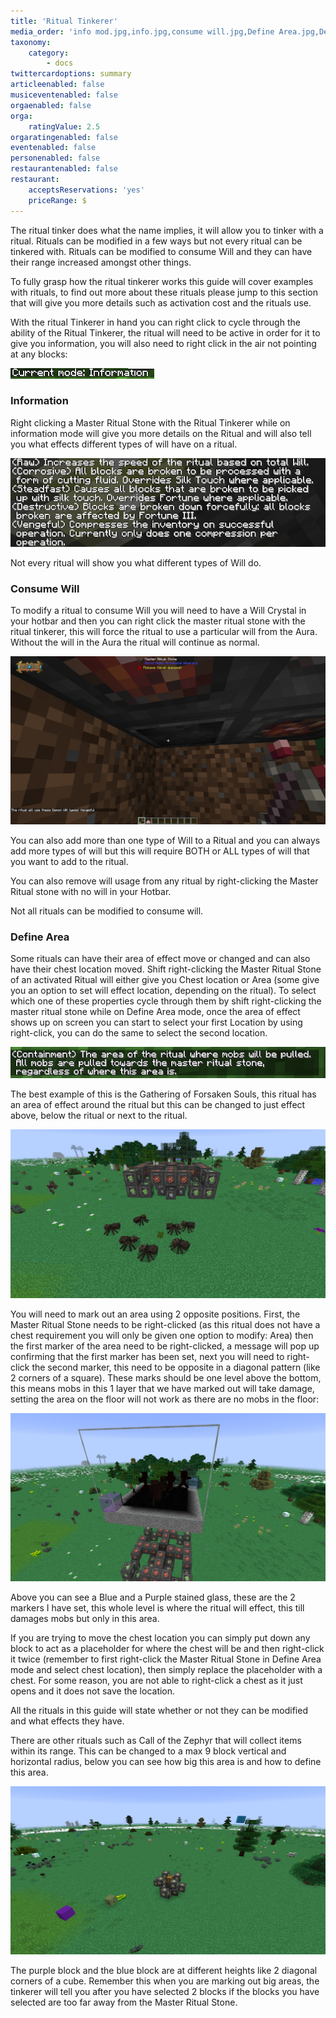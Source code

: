 ```yaml
---
title: 'Ritual Tinkerer'
media_order: 'info mod.jpg,info.jpg,consume will.jpg,Define Area.jpg,Define area ex.jpg,contain ex.jpg,marking.jpg'
taxonomy:
    category:
        - docs
twittercardoptions: summary
articleenabled: false
musiceventenabled: false
orgaenabled: false
orga:
    ratingValue: 2.5
orgaratingenabled: false
eventenabled: false
personenabled: false
restaurantenabled: false
restaurant:
    acceptsReservations: 'yes'
    priceRange: $
---
```


The ritual tinker does what the name implies, it will allow you to tinker with a ritual. Rituals can be modified in a few ways but not every ritual can be tinkered with. Rituals can be modified to consume Will and they can have their range increased amongst other things.

To fully grasp how the ritual tinkerer works this guide will cover examples with rituals, to find out more about these rituals please jump to this section that will give you more details such as activation cost and the rituals use.

With the ritual Tinkerer in hand you can right click to cycle through the ability of the Ritual Tinkerer, the ritual will need to be active in order for it to give you information, you will also need to right click in the air not pointing at any blocks:

![](info%20mod.jpg)

### Information
Right clicking a Master Ritual Stone with the Ritual Tinkerer while on information mode will give you more details on the Ritual and will also tell you what effects different types of will have on a ritual.

![](info.jpg)

Not every ritual will show you what different types of Will do.

### Consume Will
To modify a ritual to consume Will you will need to have a Will Crystal in your hotbar and then you can right click the master ritual stone with the ritual tinkerer, this will force the ritual to use a particular will from the Aura. Without the will in the Aura the ritual will continue as normal.

![](consume%20will.jpg)

You can also add more than one type of Will to a Ritual and you can always add more types of will but this will require BOTH or ALL types of will that you want to add to the ritual.

You can also remove will usage from any ritual by right-clicking the Master Ritual stone with no will in your Hotbar.

Not all rituals can be modified to consume will.

### Define Area
Some rituals can have their area of effect move or changed and can also have their chest location moved. Shift right-clicking the Master Ritual Stone of an activated Ritual will either give you Chest location or Area (some give you an option to set will effect location, depending on the ritual). To select which one of these properties cycle through them by shift right-clicking the master ritual stone while on Define Area mode, once the area of effect shows up on screen you can start to select your first Location by using right-click, you can do the same to select the second location.

![](Define%20Area.jpg)

The best example of this is the Gathering of Forsaken Souls, this ritual has an area of effect around the ritual but this can be changed to just effect above, below the ritual or next to the ritual. 

![](Define%20area%20ex.jpg)

You will need to mark out an area using 2 opposite positions. First, the Master Ritual Stone needs to be right-clicked (as this ritual does not have a chest requirement you will only be given one option to modify: Area) then the first marker of the area need to be right-clicked, a message will pop up confirming that the first marker has been set, next you will need to right-click the second marker, this need to be opposite in a diagonal pattern (like 2 corners of a square). These marks should be one level above the bottom, this means mobs in this 1 layer that we have marked out will take damage, setting the area on the floor will not work as there are no mobs in the floor:

![](contain%20ex.jpg)

Above you can see a Blue and a Purple stained glass, these are the 2 markers I have set, this whole level is where the ritual will effect, this till damages mobs but only in this area.

If you are trying to move the chest location you can simply put down any block to act as a placeholder for where the chest will be and then right-click it twice (remember to first right-click the Master Ritual Stone in Define Area mode and select chest location), then simply replace the placeholder with a chest. For some reason, you are not able to right-click a chest as it just opens and it does not save the location.

All the rituals in this guide will state whether or not they can be modified and what effects they have.

There are other rituals such as Call of the Zephyr that will collect items within its range. This can be changed to a max 9 block vertical and horizontal radius, below you can see how big this area is and how to define this area.

![](marking.jpg)

The purple block and the blue block are at different heights like 2 diagonal corners of a cube. Remember this when you are marking out big areas, the tinkerer will tell you after you have selected 2 blocks if the blocks you have selected are too far away from the Master Ritual Stone.